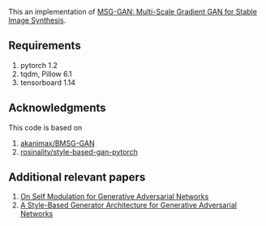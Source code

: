 This an implementation of [MSG-GAN: Multi-Scale Gradient GAN for Stable Image Synthesis](https://arxiv.org/abs/1903.06048).

## Requirements
1. pytorch 1.2
2. tqdm, Pillow 6.1
3. tensorboard 1.14

## Acknowledgments

This code is based on

1. [akanimax/BMSG-GAN](https://github.com/akanimax/BMSG-GAN)
2. [rosinality/style-based-gan-pytorch](https://github.com/rosinality/style-based-gan-pytorch)

## Additional relevant papers

1. [On Self Modulation for Generative Adversarial Networks](https://arxiv.org/abs/1810.01365)
2. [A Style-Based Generator Architecture for Generative Adversarial Networks](https://arxiv.org/abs/1812.04948)
